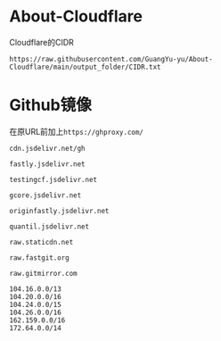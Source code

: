 # About-Cloudflare

Cloudflare的CIDR

`https://raw.githubusercontent.com/GuangYu-yu/About-Cloudflare/main/output_folder/CIDR.txt`

# Github镜像

在原URL前加上`https://ghproxy.com/`

`cdn.jsdelivr.net/gh`

`fastly.jsdelivr.net`

`testingcf.jsdelivr.net`

`gcore.jsdelivr.net`

`originfastly.jsdelivr.net`

`quantil.jsdelivr.net`

`raw.staticdn.net`

`raw.fastgit.org`

`raw.gitmirror.com`

```
104.16.0.0/13
104.20.0.0/16
104.24.0.0/15
104.26.0.0/16
162.159.0.0/16
172.64.0.0/14
```
